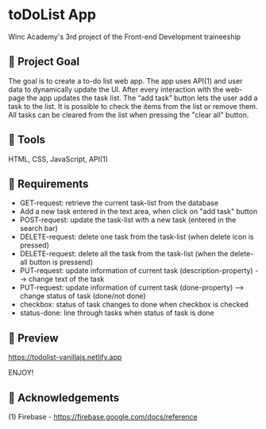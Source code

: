 # toDoList App

Winc Academy's 3rd project of the Front-end Development traineeship

## 💬 Project Goal

The goal is to create a to-do list web app. The app uses API(1) and user data to dynamically update the UI.
After every interaction with the web-page the app updates the task list. The “add task” button lets the user add a task to the list. It is possible to check the items from the list or remove them. All tasks can be cleared from the list when pressing the "clear all" button.

## 💬 Tools

HTML, CSS, JavaScript, API(1)

## 💬 Requirements

* GET-request: retrieve the current task-list from the database 
* Add a new task entered in the text area, when click on "add task" button 
* POST-request: update the task-list with a new task (entered in the search bar)
* DELETE-request: delete one task from the task-list (when delete icon is pressed)
* DELETE-request: delete all the task from the task-list (when the delete-all button is pressend)
* PUT-request: update information of current task (description-property) --> change text of the task
* PUT-request: update information of current task (done-property) --> change status of task (done/not done)
* checkbox: status of task changes to done when checkbox is checked
* status-done: line through tasks when status of task is done

## 🚀 Preview

https://todolist-vanillajs.netlify.app

ENJOY!



## 🎉 Acknowledgements

(1) Firebase - https://firebase.google.com/docs/reference



